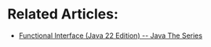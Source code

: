 # Related Articles:

- [Functional Interface (Java 22 Edition) -- Java The Series](https://medium.com/@muhrifqii/functional-interface-java-22-edition-java-the-series-196ea2475524)
